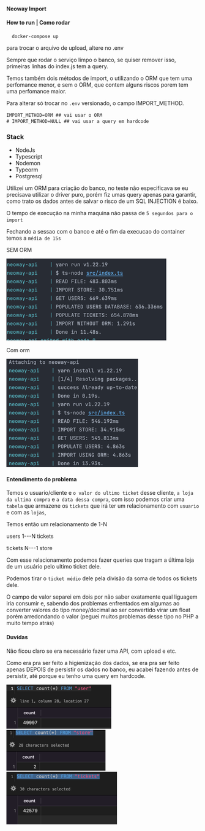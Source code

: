 #### Neoway Import 

#### How to run | Como rodar
```shell
  docker-compose up
```

para trocar o arquivo de upload, altere no .env 

Sempre que rodar o serviço limpo o banco, se quiser remover
isso, primeiras linhas do index.js tem a query.

Temos também dois métodos de import, o utilizando o ORM que tem uma perfomance
menor, e sem o ORM, que contem alguns riscos porem tem uma perfomance maior.  

Para alterar só trocar no ``.env`` versionado, o campo IMPORT_METHOD.
```dotenv
IMPORT_METHOD=ORM ## vai usar o ORM 
# IMPORT_METHOD=NULL ## vai usar a query em hardcode 
```
### Stack

- NodeJs
- Typescript 
- Nodemon 
- Typeorm 
- Postgresql


Utilizei um ORM para criação do banco, no teste não especificava se eu precisava 
utilizar o driver puro, porém fiz umas query apenas para garantir, como 
trato os dados antes de salvar o risco de um SQL INJECTION é baixo.

O tempo de execução na minha maquina não passa de ``5 segundos para o import``

Fechando a sessao com o banco e até o fim da execucao do container temos a 
``média de 15s``  

SEM ORM

![img_1.png](public/img_1.png)

Com orm

![img_2.png](public/img_2.png)

#### Entendimento do problema 
Temos o usuario/cliente e ``o valor do ultimo ticket`` desse cliente,
``a loja da ultima compra`` e ``a data dessa compra``, com isso podemos criar
uma ``tabela`` que armazene os ``tickets`` que irá ter um relacionamento com ``usuario`` e com as ``lojas``,

Temos então um relacionamento de 1-N

users 1---N tickets

tickets N---1 store 

Com esse relacionamento podemos fazer queries que tragam a última loja de um 
usuário pelo ultimo ticket dele. 

Podemos tirar o ``ticket médio`` dele pela divisão da soma de todos os tickets dele. 

O campo de valor separei em dois por não saber exatamente qual liguagem iria consumir
e, sabendo dos problemas enfrentados em algumas ao converter valores do tipo money/decimal 
ao ser convertido virar um float porém arredondando o valor (peguei muitos problemas desse tipo no PHP a muito tempo atrás)


#### Duvidas   
Não ficou claro se era necessário fazer uma API, com upload e etc.

Como era pra ser feito a higienização dos dados,
se era pra ser feito apenas DEPOIS de persistir os dados no banco, 
eu acabei fazendo antes de persistir, até porque eu tenho uma
query em hardcode.


![img_3.png](public/img_3.png)
![img_4.png](public/img_4.png)
![img_5.png](public/img_5.png)
